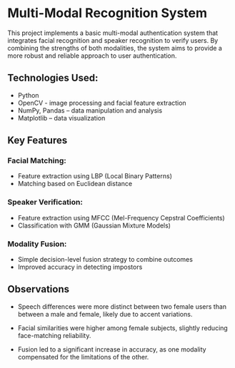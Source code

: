 # Multi-Modal Recognition System

This project implements a basic multi-modal authentication system that integrates facial recognition and speaker recognition to verify users. By combining the strengths of both modalities, the system aims to provide a more robust and reliable approach to user authentication.

## Technologies Used:
- Python
- OpenCV - image processing and facial feature extraction
- NumPy, Pandas – data manipulation and analysis
- Matplotlib – data visualization

## Key Features

### Facial Matching:
- Feature extraction using LBP (Local Binary Patterns)
- Matching based on Euclidean distance

### Speaker Verification:
- Feature extraction using MFCC (Mel-Frequency Cepstral Coefficients)
- Classification with GMM (Gaussian Mixture Models)

### Modality Fusion:
- Simple decision-level fusion strategy to combine outcomes
- Improved accuracy in detecting impostors


## Observations

- Speech differences were more distinct between two female users than between a male and female, likely due to accent variations.

- Facial similarities were higher among female subjects, slightly reducing face-matching reliability.

- Fusion led to a significant increase in accuracy, as one modality compensated for the limitations of the other.

